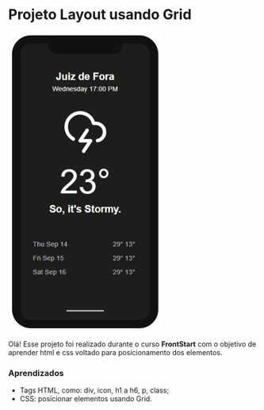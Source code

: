 # Projeto Layout usando Grid

![Projeto Preview](https://github.com/rayaneCarvalho/layoutGrid/blob/master/assets/layout.jpeg?raw=true)

Olá! Esse projeto foi realizado durante o curso **FrontStart** com o objetivo de aprender html e css voltado para posicionamento dos elementos.

### Aprendizados 
- Tags HTML, como: div, icon, h1 a h6, p, class;
- CSS: posicionar elementos usando Grid.